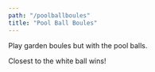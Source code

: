 ```yaml
---
path: "/poolballboules"
title: "Pool Ball Boules"
---
```


Play garden boules but with the pool balls.

Closest to the white ball wins!
